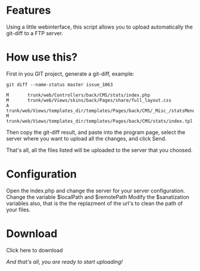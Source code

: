 # Features
Using a little webinterface, this script allows you to upload automatically the git-diff to a FTP server.

# How use this?
First in you GIT project, generate a git-diff, example:

`git diff --name-status master issue_1063`
```
M       trunk/web/Controllers/back/CMS/stats/index.php
M       trunk/web/Views/skins/back/Pages/share/full_layout.css
A       trunk/web/Views/templates_dir/templates/Pages/back/CMS/_Misc_/statsMenu.tpl
M       trunk/web/Views/templates_dir/templates/Pages/back/CMS/stats/index.tpl
```
Then copy the git-diff result, and paste into the program page, select the server where you want to upload all the changes, and click Send.

That's all, all the files listed will be uploaded to the server that you choosed.

# Configuration
Open the index.php and change the server for your server configuration.
Change the variable $localPath and $remotePath
Modify the $sanatization variables also, that is the the replazment of the url's to clean the path of your files.

# Download
Click here to download

_And that's all, you are ready to start uploading!_
